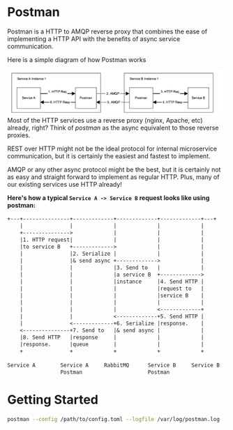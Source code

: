 # Postman

Postman is a HTTP to AMQP reverse proxy that combines the ease of
implementing a HTTP API with the benefits of async service communication.

Here is a simple diagram of how Postman works


<img src="./assets/process1.png" align="left" alt="process" />


Most of the HTTP services use a reverse proxy (nginx, Apache, etc) already, right?
Think of *postman* as the async equivalent to those reverse proxies.

REST over HTTP might not be the ideal protocol for internal microservice
communication, but it is certainly the easiest and fastest to implement.

AMQP or any other async protocol might be the best, but it is certainly
not as easy and straight forward to implement as regular HTTP. Plus, many
of our existing services use HTTP already!

**Here's how a typical `Service A -> Service B` request looks like using postman:**

```
+---+---------------+-------------+-------------+-------------+---+
    |               |             |             |             |
    +--------------->             |             |             |
    |1. HTTP request|             |             |             |
    |to service B   +------------->             |             |
    |               |2. Serialize |             |             |
    |               |& send async +------------->             |
    |               |             |3. Send to   |             |
    |               |             |a service B  +------------->
    |               |             |instance     |4. Send HTTP |
    |               |             |             |request to   |
    |               |             |             |service B    |
    |               |             |             |             |
    |               |             |             <-------------+
    |               |             <-------------+5. Send HTTP |
    |               <-------------+6. Serialize |response.    |
    <---------------+7. Send to   |& send async |             |
    |8. Send HTTP   |response     |             |             |
    |response.      |queue        |             |             |
    +               +             +             +             +

Service A        Service A     RabbitMQ      Service B     Service B
                 Postman                     Postman
```

# Getting Started

```bash
postman --config /path/to/config.toml --logfile /var/log/postman.log
```

